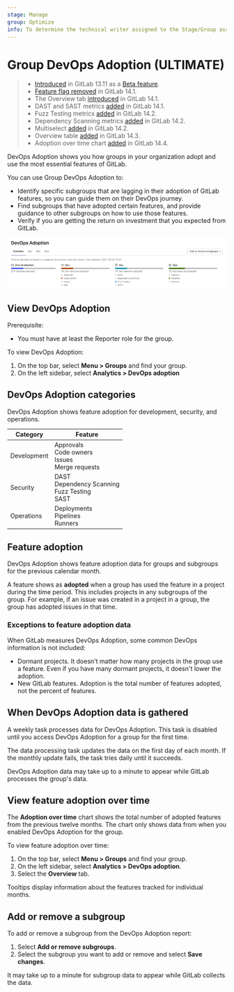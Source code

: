 ```yaml
---
stage: Manage
group: Optimize
info: To determine the technical writer assigned to the Stage/Group associated with this page, see https://about.gitlab.com/handbook/engineering/ux/technical-writing/#assignments
---
```


# Group DevOps Adoption **(ULTIMATE)**

> - [Introduced](https://gitlab.com/gitlab-org/gitlab/-/issues/321083) in GitLab 13.11 as a [Beta feature](../../../policy/alpha-beta-support.md#beta-features).
> - [Feature flag removed](https://gitlab.com/gitlab-org/gitlab/-/issues/333556) in GitLab 14.1.
> - The Overview tab [introduced](https://gitlab.com/gitlab-org/gitlab/-/issues/330401) in GitLab 14.1.
> - DAST and SAST metrics [added](https://gitlab.com/gitlab-org/gitlab/-/issues/328033) in GitLab 14.1.
> - Fuzz Testing metrics [added](https://gitlab.com/gitlab-org/gitlab/-/issues/330398) in GitLab 14.2.
> - Dependency Scanning metrics [added](https://gitlab.com/gitlab-org/gitlab/-/issues/328034) in GitLab 14.2.
> - Multiselect [added](https://gitlab.com/gitlab-org/gitlab/-/issues/333586) in GitLab 14.2.
> - Overview table [added](https://gitlab.com/gitlab-org/gitlab/-/issues/335638) in GitLab 14.3.
> - Adoption over time chart [added](https://gitlab.com/gitlab-org/gitlab/-/issues/337561) in GitLab 14.4.

DevOps Adoption shows you how groups in your organization adopt and use the most essential features of GitLab.

You can use Group DevOps Adoption to:

- Identify specific subgroups that are lagging in their adoption of GitLab features, so you can guide them on
their DevOps journey.
- Find subgroups that have adopted certain features, and provide guidance to other subgroups on
how to use those features.
- Verify if you are getting the return on investment that you expected from GitLab.

![DevOps Adoption](img/group_devops_adoption_v14_2.png)

## View DevOps Adoption

Prerequisite:

- You must have at least the Reporter role for the group.

To view DevOps Adoption:

1. On the top bar, select **Menu > Groups** and find your group.
1. On the left sidebar, select **Analytics > DevOps adoption**

## DevOps Adoption categories

DevOps Adoption shows feature adoption for development, security, and operations.

| Category | Feature |
| ---      | ---      |
| Development   | Approvals<br>Code owners<br>Issues<br>Merge requests   |
| Security   | DAST<br>Dependency Scanning<br>Fuzz Testing<br>SAST  |
| Operations   | Deployments<br>Pipelines<br>Runners   |

## Feature adoption

DevOps Adoption shows feature adoption data for groups and subgroups for the previous calendar month.

A feature shows as **adopted** when a group has used the feature in a project during the time period.
This includes projects in any subgroups of the group. For example, if an issue was created in a project in a group, the group has adopted issues in that time.

### Exceptions to feature adoption data

When GitLab measures DevOps Adoption, some common DevOps information is not included:

- Dormant projects. It doesn't matter how many projects in the group use a feature. Even if you have many dormant projects, it doesn't lower the adoption.
- New GitLab features. Adoption is the total number of features adopted, not the percent of features.

## When DevOps Adoption data is gathered

A weekly task processes data for DevOps Adoption. This task is disabled until you access
DevOps Adoption for a group for the first time.

The data processing task updates the data on the first day of each month. If the monthly update
fails, the task tries daily until it succeeds.

DevOps Adoption data may take up to a minute to appear while GitLab processes the group's data.

## View feature adoption over time

The **Adoption over time** chart shows the total number of adopted features from the previous
twelve months. The chart only shows data from when you enabled DevOps Adoption for the group.

To view feature adoption over time:

1. On the top bar, select **Menu > Groups** and find your group.
1. On the left sidebar, select **Analytics > DevOps adoption**.
1. Select the **Overview** tab.

Tooltips display information about the features tracked for individual months.

## Add or remove a subgroup

To add or remove a subgroup from the DevOps Adoption report:

1. Select **Add or remove subgroups**.
1. Select the subgroup you want to add or remove and select **Save changes**.

It may take up to a minute for subgroup data to appear while GitLab collects the data.
